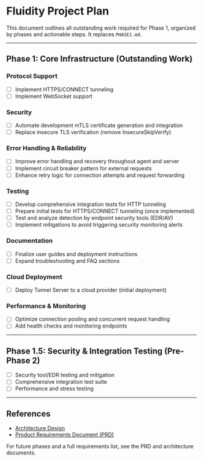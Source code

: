 # Fluidity Project Plan

This document outlines all outstanding work required for Phase 1, organized by phases and actionable steps. It replaces `PHASE1.md`.

---

## Phase 1: Core Infrastructure (Outstanding Work)

### Protocol Support
- [ ] Implement HTTPS/CONNECT tunneling
- [ ] Implement WebSocket support

### Security
- [ ] Automate development mTLS certificate generation and integration
- [ ] Replace insecure TLS verification (remove InsecureSkipVerify)

### Error Handling & Reliability
- [ ] Improve error handling and recovery throughout agent and server
- [ ] Implement circuit breaker pattern for external requests
- [ ] Enhance retry logic for connection attempts and request forwarding

### Testing
- [ ] Develop comprehensive integration tests for HTTP tunneling
- [ ] Prepare initial tests for HTTPS/CONNECT tunneling (once implemented)
- [ ] Test and analyze detection by endpoint security tools (EDR/AV)
- [ ] Implement mitigations to avoid triggering security monitoring alerts

### Documentation
- [ ] Finalize user guides and deployment instructions
- [ ] Expand troubleshooting and FAQ sections

### Cloud Deployment
- [ ] Deploy Tunnel Server to a cloud provider (initial deployment)

### Performance & Monitoring
- [ ] Optimize connection pooling and concurrent request handling
- [ ] Add health checks and monitoring endpoints

---

## Phase 1.5: Security & Integration Testing (Pre-Phase 2)
- [ ] Security tool/EDR testing and mitigation
- [ ] Comprehensive integration test suite
- [ ] Performance and stress testing

---

## References
- [Architecture Design](architecture.md)
- [Product Requirements Document (PRD)](PRD.md)

For future phases and a full requirements list, see the PRD and architecture documents.
